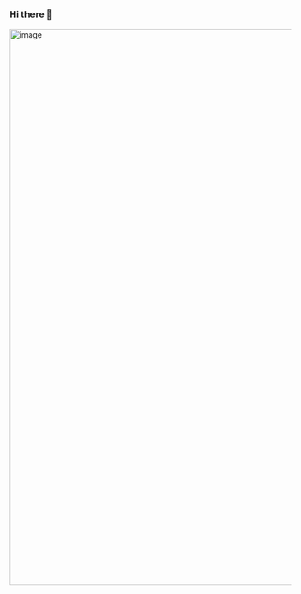 ### Hi there 👋

<!--
**GitHubOshin/GitHubOshin** is a ✨ _special_ ✨ repository because its `README.md` (this file) appears on your GitHub profile.

Here are some ideas to get you started:

- 🔭 I’m currently working on ...
- 🌱 I’m currently learning ...
- 👯 I’m looking to collaborate on ...
- 🤔 I’m looking for help with ...
- 💬 Ask me about ...
- 📫 How to reach me: ...
- 😄 Pronouns: ...
- ⚡ Fun fact: ...
-->

<img width="992" alt="image" src="https://user-images.githubusercontent.com/81525447/221424731-eeba9c39-ace7-4d66-bfff-2d8691ef1f0a.png">


